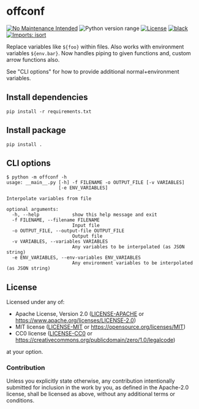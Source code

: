 offconf
=======
[![No Maintenance Intended](http://unmaintained.tech/badge.svg)](http://unmaintained.tech)
![Python version range](https://img.shields.io/badge/python-2.7%20|%203.4%20|%203.5%20|%203.6%20|%203.7%20|%203.8%20|%203.9%20|%203.10%20|%203.11.0b5-blue.svg)
[![License](https://img.shields.io/badge/license-Apache--2.0%20OR%20MIT%20OR%20CC0-blue.svg)](https://opensource.org/licenses/Apache-2.0)
[![black](https://img.shields.io/badge/code%20style-black-000000.svg)](https://github.com/psf/black)
[![Imports: isort](https://img.shields.io/badge/%20imports-isort-%231674b1?style=flat&labelColor=ef8336)](https://pycqa.github.io/isort)

Replace variables like `${foo}` within files. Also works with environment variables `${env.bar}`.
Now handles piping to given functions and, custom arrow functions also.

See "CLI options" for how to provide additional normal+environment variables.

## Install dependencies

    pip install -r requirements.txt

## Install package

    pip install .

## CLI options

    $ python -m offconf -h
    usage: __main__.py [-h] -f FILENAME -o OUTPUT_FILE [-v VARIABLES]
                       [-e ENV_VARIABLES]

    Interpolate variables from file

    optional arguments:
      -h, --help            show this help message and exit
      -f FILENAME, --filename FILENAME
                            Input file
      -o OUTPUT_FILE, --output-file OUTPUT_FILE
                            Output file
      -v VARIABLES, --variables VARIABLES
                            Any variables to be interpolated (as JSON string)
      -e ENV_VARIABLES, --env-variables ENV_VARIABLES
                            Any environment variables to be interpolated (as JSON string)

## License

Licensed under any of:

- Apache License, Version 2.0 ([LICENSE-APACHE](LICENSE-APACHE) or <https://www.apache.org/licenses/LICENSE-2.0>)
- MIT license ([LICENSE-MIT](LICENSE-MIT) or <https://opensource.org/licenses/MIT>)
- CC0 license ([LICENSE-CC0](LICENSE-CC0) or <https://creativecommons.org/publicdomain/zero/1.0/legalcode>)

at your option.

### Contribution

Unless you explicitly state otherwise, any contribution intentionally submitted
for inclusion in the work by you, as defined in the Apache-2.0 license, shall be
licensed as above, without any additional terms or conditions.

